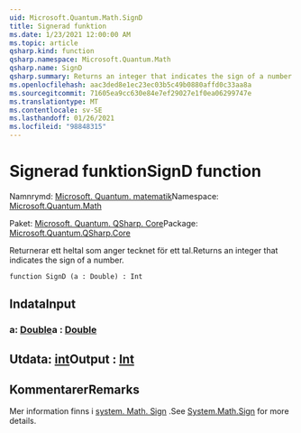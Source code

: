 ```yaml
---
uid: Microsoft.Quantum.Math.SignD
title: Signerad funktion
ms.date: 1/23/2021 12:00:00 AM
ms.topic: article
qsharp.kind: function
qsharp.namespace: Microsoft.Quantum.Math
qsharp.name: SignD
qsharp.summary: Returns an integer that indicates the sign of a number.
ms.openlocfilehash: aac3ded8e1ec23ec03b5c49b0880affd0c33aa8a
ms.sourcegitcommit: 71605ea9cc630e84e7ef29027e1f0ea06299747e
ms.translationtype: MT
ms.contentlocale: sv-SE
ms.lasthandoff: 01/26/2021
ms.locfileid: "98848315"
---
```

# <a name="signd-function"></a><span data-ttu-id="23674-102">Signerad funktion</span><span class="sxs-lookup"><span data-stu-id="23674-102">SignD function</span></span>

<span data-ttu-id="23674-103">Namnrymd: [Microsoft. Quantum. matematik](xref:Microsoft.Quantum.Math)</span><span class="sxs-lookup"><span data-stu-id="23674-103">Namespace: [Microsoft.Quantum.Math](xref:Microsoft.Quantum.Math)</span></span>

<span data-ttu-id="23674-104">Paket: [Microsoft. Quantum. QSharp. Core](https://nuget.org/packages/Microsoft.Quantum.QSharp.Core)</span><span class="sxs-lookup"><span data-stu-id="23674-104">Package: [Microsoft.Quantum.QSharp.Core](https://nuget.org/packages/Microsoft.Quantum.QSharp.Core)</span></span>


<span data-ttu-id="23674-105">Returnerar ett heltal som anger tecknet för ett tal.</span><span class="sxs-lookup"><span data-stu-id="23674-105">Returns an integer that indicates the sign of a number.</span></span>

```qsharp
function SignD (a : Double) : Int
```


## <a name="input"></a><span data-ttu-id="23674-106">Indata</span><span class="sxs-lookup"><span data-stu-id="23674-106">Input</span></span>

### <a name="a--double"></a><span data-ttu-id="23674-107">a: [Double](xref:microsoft.quantum.lang-ref.double)</span><span class="sxs-lookup"><span data-stu-id="23674-107">a : [Double](xref:microsoft.quantum.lang-ref.double)</span></span>





## <a name="output--int"></a><span data-ttu-id="23674-108">Utdata: [int](xref:microsoft.quantum.lang-ref.int)</span><span class="sxs-lookup"><span data-stu-id="23674-108">Output : [Int](xref:microsoft.quantum.lang-ref.int)</span></span>



## <a name="remarks"></a><span data-ttu-id="23674-109">Kommentarer</span><span class="sxs-lookup"><span data-stu-id="23674-109">Remarks</span></span>

<span data-ttu-id="23674-110">Mer information finns i [system. Math. Sign](https://docs.microsoft.com/dotnet/api/system.math.sign) .</span><span class="sxs-lookup"><span data-stu-id="23674-110">See [System.Math.Sign](https://docs.microsoft.com/dotnet/api/system.math.sign) for more details.</span></span>
